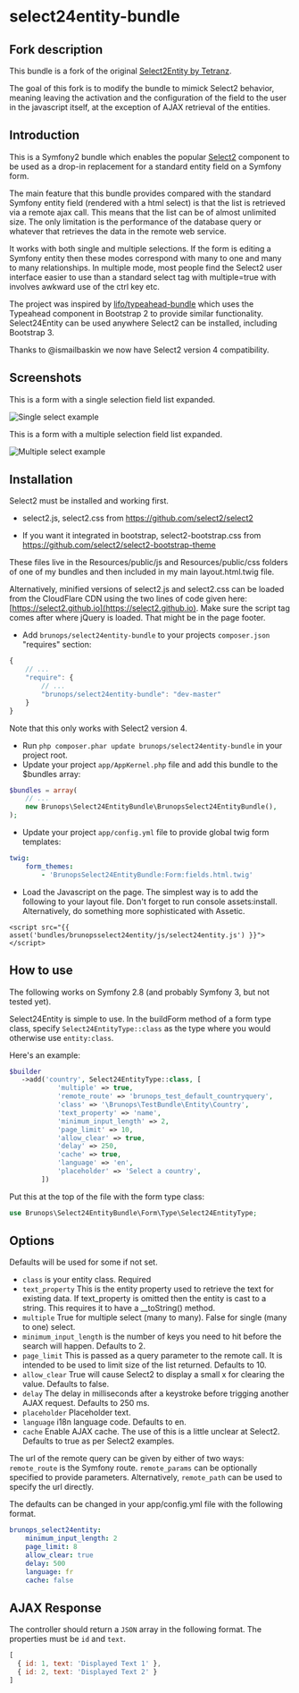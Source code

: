 select24entity-bundle
====================

## Fork description

This bundle is a fork of the original [Select2Entity by Tetranz](https://github.com/tetranz/select2entity-bundle).

The goal of this fork is to modify the bundle to mimick Select2 behavior, meaning leaving the activation and the configuration of the field to the user in the javascript itself, at the exception of AJAX retrieval of the entities.

## Introduction

This is a Symfony2 bundle which enables the popular [Select2](https://select2.github.io) component to be used as a drop-in replacement for a standard entity field on a Symfony form.

The main feature that this bundle provides compared with the standard Symfony entity field (rendered with a html select) is that the list is retrieved via a remote ajax call. This means that the list can be of almost unlimited size. The only limitation is the performance of the database query or whatever that retrieves the data in the remote web service.

It works with both single and multiple selections. If the form is editing a Symfony entity then these modes correspond with many to one and many to many relationships. In multiple mode, most people find the Select2 user interface easier to use than a standard select tag with multiple=true with involves awkward use of the ctrl key etc.

The project was inspired by [lifo/typeahead-bundle](https://github.com/lifo101/typeahead-bundle) which uses the Typeahead component in Bootstrap 2 to provide similar functionality. Select24Entity can be used anywhere Select2 can be installed, including Bootstrap 3.

Thanks to @ismailbaskin we now have Select2 version 4 compatibility.

## Screenshots

This is a form with a single selection field list expanded.

![Single select example](Resources/doc/img/single.png)

This is a form with a multiple selection field list expanded.

![Multiple select example](Resources/doc/img/multi.png)

## Installation

Select2 must be installed and working first.

 * select2.js, select2.css from https://github.com/select2/select2

 * If you want it integrated in bootstrap, select2-bootstrap.css from https://github.com/select2/select2-bootstrap-theme

These files live in the Resources/public/js and Resources/public/css folders of one of my bundles and then included in my main layout.html.twig file.

Alternatively, minified versions of select2.js and select2.css can be loaded from the CloudFlare CDN using the two lines of code given here: [https://select2.github.io](https://select2.github.io). Make sure the script tag comes after where jQuery is loaded. That might be in the page footer.

* Add `brunops/select24entity-bundle` to your projects `composer.json` "requires" section:

```javascript
{
    // ...
    "require": {
        // ...
        "brunops/select24entity-bundle": "dev-master"
    }
}
```
Note that this only works with Select2 version 4.

* Run `php composer.phar update brunops/select24entity-bundle` in your project root.
* Update your project `app/AppKernel.php` file and add this bundle to the $bundles array:

```php
$bundles = array(
    // ...
    new Brunops\Select24EntityBundle\BrunopsSelect24EntityBundle(),
);
```

* Update your project `app/config.yml` file to provide global twig form templates:

```yaml
twig:
    form_themes:
        - 'BrunopsSelect24EntityBundle:Form:fields.html.twig'

```
* Load the Javascript on the page. The simplest way is to add the following to your layout file. Don't forget to run console assets:install. Alternatively, do something more sophisticated with Assetic.
```
<script src="{{ asset('bundles/brunopsselect24entity/js/select24entity.js') }}"></script>
```

## How to use

The following works on Symfony 2.8 (and probably Symfony 3, but not tested yet).

Select24Entity is simple to use. In the buildForm method of a form type class, specify `Select24EntityType::class` as the type where you would otherwise use `entity:class`.

Here's an example:

```php
$builder
   ->add('country', Select24EntityType::class, [
            'multiple' => true,
            'remote_route' => 'brunops_test_default_countryquery',
            'class' => '\Brunops\TestBundle\Entity\Country',
            'text_property' => 'name',
            'minimum_input_length' => 2,
            'page_limit' => 10,
            'allow_clear' => true,
            'delay' => 250,
            'cache' => true,
            'language' => 'en',
            'placeholder' => 'Select a country',
        ])
```
Put this at the top of the file with the form type class:
```php
use Brunops\Select24EntityBundle\Form\Type\Select24EntityType;
```

## Options
Defaults will be used for some if not set.
* `class` is your entity class. Required
* `text_property` This is the entity property used to retrieve the text for existing data.
If text_property is omitted then the entity is cast to a string. This requires it to have a __toString() method.
* `multiple` True for multiple select (many to many). False for single (many to one) select.
* `minimum_input_length` is the number of keys you need to hit before the search will happen. Defaults to 2.
* `page_limit` This is passed as a query parameter to the remote call. It is intended to be used to limit size of the list returned. Defaults to 10.
* `allow_clear` True will cause Select2 to display a small x for clearing the value. Defaults to false.
* `delay` The delay in milliseconds after a keystroke before trigging another AJAX request. Defaults to 250 ms.
* `placeholder` Placeholder text.
* `language` i18n language code. Defaults to en.
* `cache` Enable AJAX cache. The use of this is a little unclear at Select2. Defaults to true as per Select2 examples.

The url of the remote query can be given by either of two ways: `remote_route` is the Symfony route. `remote_params` can be optionally specified to provide parameters. Alternatively, `remote_path` can be used to specify the url directly.

The defaults can be changed in your app/config.yml file with the following format.

```yaml
brunops_select24entity:
    minimum_input_length: 2
    page_limit: 8
    allow_clear: true
    delay: 500
    language: fr
    cache: false
```

## AJAX Response
The controller should return a `JSON` array in the following format. The properties must be `id` and `text`.

```javascript
[
  { id: 1, text: 'Displayed Text 1' },
  { id: 2, text: 'Displayed Text 2' }
]
```
